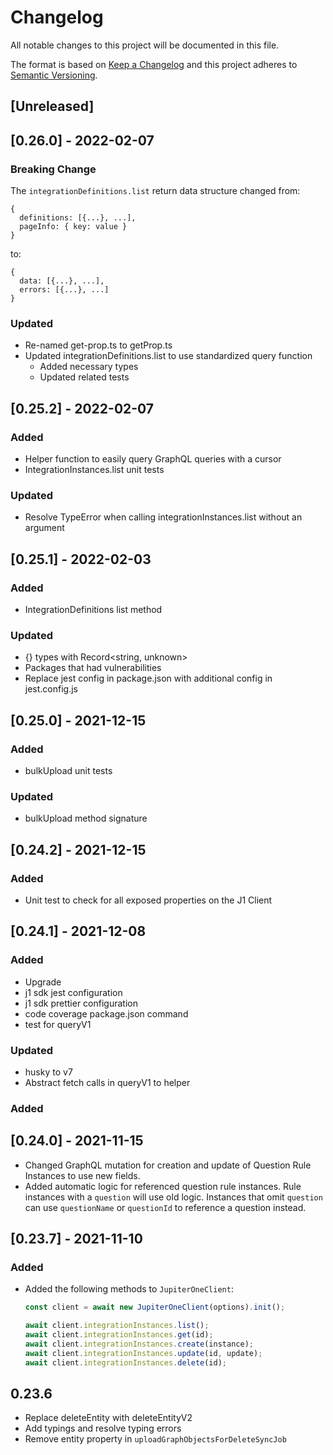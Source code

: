 # Changelog

All notable changes to this project will be documented in this file.

The format is based on [Keep a Changelog](http://keepachangelog.com/en/1.0.0/)
and this project adheres to
[Semantic Versioning](http://semver.org/spec/v2.0.0.html).

## [Unreleased]

## [0.26.0] - 2022-02-07

### Breaking Change

The `integrationDefinitions.list` return data structure changed from:

```
{
  definitions: [{...}, ...],
  pageInfo: { key: value }
}
```

to:

```
{
  data: [{...}, ...],
  errors: [{...}, ...]
}
```

### Updated

- Re-named get-prop.ts to getProp.ts
- Updated integrationDefinitions.list to use standardized query function
  - Added necessary types
  - Updated related tests

## [0.25.2] - 2022-02-07

### Added

- Helper function to easily query GraphQL queries with a cursor
- IntegrationInstances.list unit tests

### Updated

- Resolve TypeError when calling integrationInstances.list without an argument

## [0.25.1] - 2022-02-03

### Added

- IntegrationDefinitions list method

### Updated

- {} types with Record<string, unknown>
- Packages that had vulnerabilities
- Replace jest config in package.json with additional config in jest.config.js

## [0.25.0] - 2021-12-15

### Added

- bulkUpload unit tests

### Updated

- bulkUpload method signature

## [0.24.2] - 2021-12-15

### Added

- Unit test to check for all exposed properties on the J1 Client

## [0.24.1] - 2021-12-08

### Added

- Upgrade
- j1 sdk jest configuration
- j1 sdk prettier configuration
- code coverage package.json command
- test for queryV1

### Updated

- husky to v7
- Abstract fetch calls in queryV1 to helper

### Added

## [0.24.0] - 2021-11-15

- Changed GraphQL mutation for creation and update of Question Rule Instances to
  use new fields.
- Added automatic logic for referenced question rule instances. Rule instances
  with a `question` will use old logic. Instances that omit `question` can use
  `questionName` or `questionId` to reference a question instead.

## [0.23.7] - 2021-11-10

### Added

- Added the following methods to `JupiterOneClient`:

  ```ts
  const client = await new JupiterOneClient(options).init();

  await client.integrationInstances.list();
  await client.integrationInstances.get(id);
  await client.integrationInstances.create(instance);
  await client.integrationInstances.update(id, update);
  await client.integrationInstances.delete(id);
  ```

## 0.23.6

- Replace deleteEntity with deleteEntityV2
- Add typings and resolve typing errors
- Remove entity property in `uploadGraphObjectsForDeleteSyncJob`
